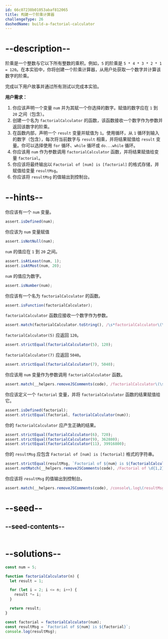 ```yaml
---
id: 66c07238b01053abaf812065
title: 构建一个阶乘计算器
challengeType: 26
dashedName: build-a-factorial-calculator
---
```


# --description--

阶乘是一个整数与它以下所有整数的乘积。例如，`5` 的阶乘是 `5 * 4 * 3 * 2 * 1 = 120`。在本实验中，你将创建一个阶乘计算器，从用户处获取一个数字并计算该数字的阶乘。

完成以下用户故事并通过所有测试以完成本实验。

**用户需求：**

1. 你应该声明一个变量 `num` 并为其赋一个你选择的数字。赋值的数字应在 `1` 到 `20` 之间（包含）。
1. 创建一个名为 `factorialCalculator` 的函数，该函数接收一个数字作为参数并返回该数字的阶乘。
1. 在函数内部，声明一个 `result` 变量并赋值为 `1`。使用循环，从 `1` 循环到输入的数字（包含），每次将当前数字与 `result` 相乘，并将结果赋值给 `result` 变量。你可以选择使用 `for` 循环、`while` 循环或 `do...while` 循环。
1. 你应该用 `num` 作为参数调用 `factorialCalculator` 函数，并将结果赋值给变量 `factorial`。
1. 你应该将最终输出以 `Factorial of [num] is [factorial]` 的格式存储，并赋值给变量 `resultMsg`。
1. 你应该将 `resultMsg` 的值输出到控制台。

# --hints--

你应该有一个 `num` 变量。

```js
assert.isDefined(num);
```

你应该为 `num` 变量赋值

```js
assert.isNotNull(num);
```

`num` 的值应在 `1` 到 `20` 之间。

```js
assert.isAtLeast(num, 1);
assert.isAtMost(num, 20);
```

`num` 的值应为数字。

```js
assert.isNumber(num);
```

你应该有一个名为 `factorialCalculator` 的函数。

```js
assert.isFunction(factorialCalculator);
```

`factorialCalculator` 函数应接收一个数字作为参数。

```js
assert.match(factorialCalculator.toString(), /\s*factorialCalculator\(\s*\w+\s*\)/);
```

`factorialCalculator(5)` 应返回 `120`。

```js
assert.strictEqual(factorialCalculator(5), 120);
```

`factorialCalculator(7)` 应返回 `5040`。

```js
assert.strictEqual(factorialCalculator(7), 5040);
```

你应该用 `num` 变量作为参数调用 `factorialCalculator` 函数。

```js
assert.match(__helpers.removeJSComments(code), /factorialCalculator\(\s*num\s*\)\s*;?\s?$/m);
```

你应该定义一个 `factorial` 变量，并将 `factorialCalculator` 函数的结果赋值给它。

```js
assert.isDefined(factorial);
assert.strictEqual(factorial, factorialCalculator(num));
```

你的 `factorialCalculator` 应产生正确的结果。

```js
assert.strictEqual(factorialCalculator(6), 720);
assert.strictEqual(factorialCalculator(9), 362880);
assert.strictEqual(factorialCalculator(11), 39916800);
```

你的 `resultMsg` 应包含 `Factorial of [num] is [factorial]` 格式的字符串。

```js
assert.strictEqual(resultMsg, `Factorial of ${num} is ${factorialCalculator(num)}`);
assert.notMatch(__helpers.removeJSComments(code), /Factorial of \d{1,2} is \d+/);
```

你应该将 `resultMsg` 的值输出到控制台。

```js
assert.match(__helpers.removeJSComments(code), /console\.log\(resultMsg\)\s*;?\s?$/m);
```

# --seed--

## --seed-contents--

```js

```

# --solutions--

```js
const num = 5;

function factorialCalculator(n) {
  let result = 1;

  for (let i = 2; i <= n; i++) {
    result *= i;
  }

  return result;
}

const factorial = factorialCalculator(num);
const resultMsg = `Factorial of ${num} is ${factorial}`;
console.log(resultMsg);
```

